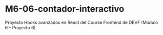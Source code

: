 # M6-06-contador-interactivo
Proyecto Hooks avanzados en React del Course Frontend de DEVF (Módulo 6 - Proyecto 6)
